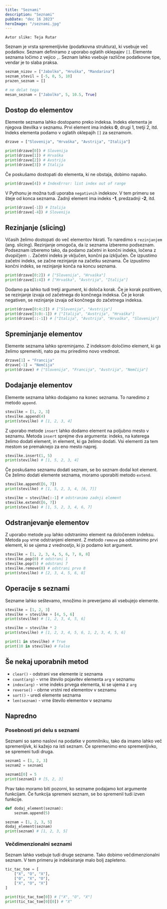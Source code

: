 ```yaml
---
title: "Seznami"
description: "Seznami"
pubDate: "dec 16 2023"
heroImage: "/seznami.jpg"
---
```

`Avtor slike: Teja Rutar`

Seznam je vrsta spremenljivke (podatkovna struktura), ki vsebuje več podatkov. Seznam definiramo z uporabo oglatih oklepajev `[]`. Elemente seznama ločimo z vejico `,`. Seznam lahko vsebuje različne podatkovne tipe, vendar je to slaba praksa.

```py
seznam_nizov = ["Jabolko", "Hruška", "Mandarina"]
seznam_stevil = [-5, 0, 5, 10]
prazen_seznam = []

# ne delat tega
mesan_seznam = ["Jabolko", 5, 10.5, True]
```

## Dostop do elementov

Elemente seznama lahko dostopamo preko indeksa. Indeks elementa je njegova številka v seznamu. Prvi element ima indeks **0**, drugi 1, tretji 2, itd. Indeks elementa podamo v oglatih oklepajih `[]` za seznamom.

```py
drzave = ["Slovenija", "Hrvaška", "Avstrija", "Italija"]

print(drzave[0]) # Slovenija
print(drzave[1]) # Hrvaška
print(drzave[2]) # Avstrija
print(drzave[3]) # Italija
```

Če poskušamo dostopati do elementa, ki ne obstaja, dobimo napako.

```py
print(drzave[4]) # IndexError: list index out of range
```

V Pythonu je možna tudi uporaba `negativnih` indeksov. V tem primeru se šteje od konca seznama. Zadnji element ima indeks **-1**, predzadnji **-2**, itd.

```py
print(drzave[-1]) # Italija
print(drzave[-4]) # Slovenija
```

## Rezinjanje (slicing)

Včasih želimo dostopati do več elementov hkrati. To naredimo s `rezinjanjem` (ang. slicing). Rezinjanje omogoča, da iz seznama izberemo podseznam. Podseznam izberemo tako, da podamo začetni in končni indeks, ločena z dvopičjem `:`. Začetni indeks je vključen, končni pa izključen. Če izpustimo začetni indeks, se začne rezinjanje na začetku seznama. Če izpustimo končni indeks, se rezinjanje konča na koncu seznama.

```py
print(drzave[0:2]) # ["Slovenija", "Hrvaška"]
print(drzave[1:4]) # ["Hrvaška", "Avstrija", "Italija"]
```

Dodamo pa lahko tudi tretji argument, ki določa korak. Če je korak pozitiven, se rezinjanje izvaja od začetnega do končnega indeksa. Če je korak negativen, se rezinjanje izvaja od končnega do začetnega indeksa.

```py
print(drzave[0:4:2]) # ["Slovenija", "Avstrija"]
print(drzave[3:0:-1]) # ["Italija", "Avstrija", "Hrvaška"]
print(drzave[::-1]) # ["Italija", "Avstrija", "Hrvaška", "Slovenija"]
```

## Spreminjanje elementov

Elemente seznama lahko spreminjamo. Z indeksom določimo element, ki ga želimo spremeniti, nato pa mu priredimo novo vrednost.

```py
drzave[1] = "Francija"
drzave[-1] = "Nemčija"
print(drzave) # ["Slovenija", "Francija", "Avstrija", "Nemčija"]
```

## Dodajanje elementov

Elemente seznama lahko dodajamo na konec seznama. To naredimo z metodo `append`.

```py
stevilke = [1, 2, 3]
stevilke.append(4)
print(stevilke) # [1, 2, 3, 4]
```

Z uporabo metode `insert` lahko dodamo element na poljubno mesto v seznamu. Metoda `insert` sprejme dva argumenta: indeks, na katerega želimo dodati element, in element, ki ga želimo dodati. Vsi elementi za tem mestom se premaknejo za eno mesto naprej.

```py
stevilke.insert(1, 5)
print(stevilke) # [1, 5, 2, 3, 4]
```

Če poskušamo seznamu dodati seznam, se bo seznam dodal kot element. Če želimo dodati elemente seznama, moramo uporabiti metodo `extend`.

```py
stevilke.append([6, 7])
print(stevilke) # [1, 5, 2, 3, 4, [6, 7]]

stevilke = stevilke[:-1] # odstranimo zadnji element
stevilke.extend([6, 7])
print(stevilke) # [1, 5, 2, 3, 4, 6, 7]
```

## Odstranjevanje elementov

Z uporabo metode `pop` lahko odstranimo element na določenem indeksu. Metoda `pop` vrne odstranjeni element. Z metodo `remove` pa odstranimo prvi element, ki se ujema z vrednostjo, ki jo podamo kot argument.

```py
stevilke = [1, 2, 3, 4, 5, 6, 7, 8, 8]
stevilke.pop(0) # odstrani 1
stevilke.pop(5) # odstrani 7
stevilke.remove(8) # odstrani prvo 8
print(stevilke) # [2, 3, 4, 5, 6, 8]
```

## Operacije s seznami

Sezname lahko seštevamo, množimo in preverjamo ali vsebujejo elemente.

```py
stevilke = [1, 2, 3]
stevilke = stevilke + [4, 5, 6]
print(stevilke) # [1, 2, 3, 4, 5, 6]

stevilke = stevilke * 2
print(stevilke) # [1, 2, 3, 4, 5, 6, 1, 2, 3, 4, 5, 6]

print(1 in stevilke) # True
print(10 in stevilke) # False
```

## Še nekaj uporabnih metod

-   `clear()` - odstrani vse elemente iz seznama
-   `count(arg)` - vrne število pojavitev elementa `arg` v seznamu
-   `index(arg)` - vrne indeks prvega elementa, ki se ujema z `arg`
-   `reverse()` - obrne vrstni red elementov v seznamu
-   `sort()` - uredi elemente seznama
-   `len(seznam)` - vrne število elementov v seznamu

## Napredno

### Posebnosti pri delu s seznami

Seznami so samo naslovi na podatke v pomnilniku, tako da imamo lahko več spremenljivk, ki kažejo na isti seznam. Če spremenimo eno spremenljivko, se spremeni tudi druga.

```py
seznam1 = [1, 2, 3]
seznam2 = seznam1

seznam1[0] = 5
print(seznam1) # [5, 2, 3]
```

Prav tako moramo biti pozorni, ko sezname podajamo kot argumente funkcijam. Če funkcija spremeni seznam, se bo spremenil tudi izven funkcije.

```py
def dodaj_element(seznam):
    seznam.append(5)

seznam = [1, 2, 3, 5]
dodaj_element(seznam)
print(seznam) # [1, 2, 3, 5]
```

### Večdimenzionalni seznami

Seznam lahko vsebuje tudi druge sezname. Tako dobimo večdimenzionalni seznam. V tem primeru je indeksiranje malo bolj zapleteno.

```py
tic_tac_toe = [
    ["X", "O", "X"],
    ["O", "X", "O"],
    ["X", "O", "X"]
]

print(tic_tac_toe[0]) # ["X", "O", "X"]
print(tic_tac_toe[0][0]) # "X"
```
